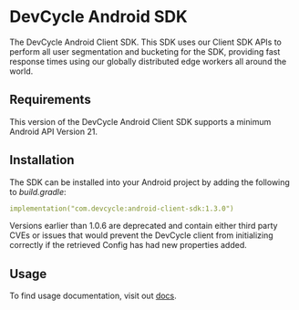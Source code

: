 # DevCycle Android SDK

The DevCycle Android Client SDK. This SDK uses our Client SDK APIs to perform all user segmentation 
and bucketing for the SDK, providing fast response times using our globally distributed edge workers 
all around the world.

## Requirements

This version of the DevCycle Android Client SDK supports a minimum Android API Version 21.

## Installation

The SDK can be installed into your Android project by adding the following to *build.gradle*:

```yaml
implementation("com.devcycle:android-client-sdk:1.3.0")
```

Versions earlier than 1.0.6 are deprecated and contain either third party CVEs or issues that would prevent the DevCycle client from initializing correctly if the retrieved Config has had new properties added.

## Usage

To find usage documentation, visit out [docs](https://docs.devcycle.com/docs/sdk/client-side-sdks/android#usage).